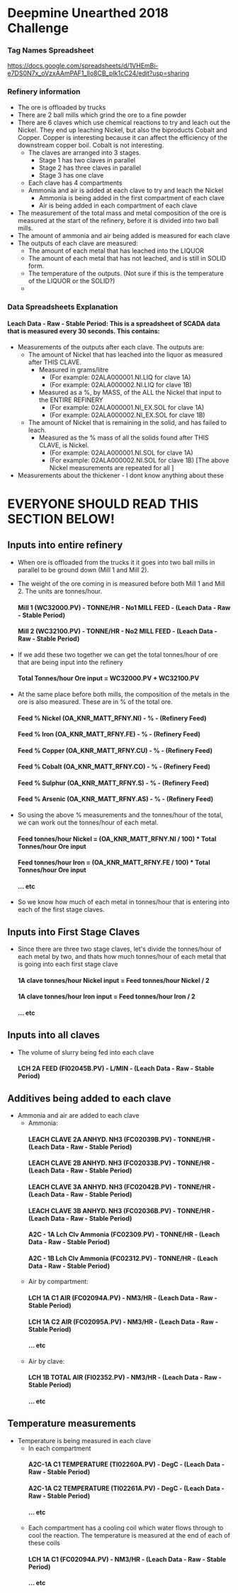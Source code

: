 # Deepmine Unearthed 2018 Challenge

### Tag Names Spreadsheet
https://docs.google.com/spreadsheets/d/1VHEmBi-e7DS0N7x_oVzxAAmPAF1_llo8CB_pIk1cC24/edit?usp=sharing


### Refinery information
- The ore is offloaded by trucks
- There are 2 ball mills which grind the ore to a fine powder
- There are 6 claves which use chemical reactions to try and leach out the Nickel. They end up leaching Nickel, but also the biproducts Cobalt and Copper. Copper is interesting because it can affect the efficiency of the downstream copper boil. Cobalt is not interesting.
    - The claves are arranged into 3 stages.
        - Stage 1 has two claves in parallel
        - Stage 2 has three claves in parallel
        - Stage 3 has one clave
    - Each clave has 4 compartments
    - Ammonia and air is added at each clave to try and leach the Nickel
        - Ammonia is being added in the first compartment of each clave
        - Air is being added in each compartment of each clave
- The measurement of the total mass and metal composition of the ore is measured at the start of the refinery, before it is divided into two ball mills.
- The amount of ammonia and air being added is measured for each clave
- The outputs of each clave are measured:
    - The amount of each metal that has leached into the LIQUOR    
    - The amount of each metal that has not leached, and is still in SOLID form.
    - The temperature of the outputs. (Not sure if this is the temperature of the LIQUOR or the SOLID?)
    - 

### Data Spreadsheets Explanation
#### Leach Data - Raw - Stable Period: This  is a spreadsheet of SCADA data that is measured every 30 seconds. This contains:
- Measurements of the outputs after each clave. The outputs are:
    - The amount of Nickel that has leached into the liquor as measured after THIS CLAVE.
        - Measured in grams/litre
            - (For example: 02ALA000001.NI.LIQ for clave 1A)
            - (For example: 02ALA000002.NI.LIQ for clave 1B)
        - Measured as a %, by MASS, of the ALL the Nickel that input to the ENTIRE REFINERY
            - (For example: 02ALA000001.NI_EX.SOL for clave 1A)
            - (For example: 02ALA000002.NI_EX.SOL for clave 1B)
    - The amount of Nickel that is remaining in the solid, and has failed to leach. 
        - Measured as the % mass of all the solids found after THIS CLAVE, is Nickel.
            - (For example: 02ALA000001.NI.SOL for clave 1A)
            - (For example: 02ALA000002.NI.SOL for clave 1B)
    [The above Nickel measurements are repeated for all ]
- Measurements about the thickener - I dont know anything about these

# EVERYONE SHOULD READ THIS SECTION BELOW!

## Inputs into entire refinery

- When ore is offloaded from the trucks it it goes into two ball mills in parallel to be ground down (Mill 1 and Mill 2).
- The weight of the ore coming in is measured before both Mill 1 and Mill 2. The units are tonnes/hour.
	#### Mill 1 (WC32000.PV) - TONNE/HR - No1 MILL FEED - (Leach Data - Raw - Stable Period)
	#### Mill 2 (WC32100.PV) - TONNE/HR - No2 MILL FEED - (Leach Data - Raw - Stable Period)

- If we add these two together we can get the total tonnes/hour of ore that are being input into the refinery
	#### Total Tonnes/hour Ore input = WC32000.PV + WC32100.PV
	
- At the same place before both mills, the composition of the metals in the ore is also measured. These are in % of the total ore.
	#### Feed % Nickel (OA_KNR_MATT_RFNY.NI) - % - (Refinery Feed)
	#### Feed % Iron (OA_KNR_MATT_RFNY.FE) - % - (Refinery Feed)
	#### Feed % Copper (OA_KNR_MATT_RFNY.CU) - % - (Refinery Feed)
	#### Feed % Cobalt (OA_KNR_MATT_RFNY.CO) - % - (Refinery Feed)
	#### Feed % Sulphur (OA_KNR_MATT_RFNY.S) - % - (Refinery Feed)
	#### Feed % Arsenic (OA_KNR_MATT_RFNY.AS) - % - (Refinery Feed)
	
- So using the above % measurements and the tonnes/hour of the total, we can work out the tonnes/hour of each metal.
	#### Feed tonnes/hour Nickel = (OA_KNR_MATT_RFNY.NI / 100) * Total Tonnes/hour Ore input
	#### Feed tonnes/hour Iron = (OA_KNR_MATT_RFNY.FE / 100) * Total Tonnes/hour Ore input
	#### ... etc

- So we know how much of each metal in tonnes/hour that is entering into each of the first stage claves.

## Inputs into First Stage Claves

- Since there are three two stage claves, let's divide the tonnes/hour of each metal by two, and thats how much tonnes/hour of each metal that is going into each first stage clave
	#### 1A clave tonnes/hour Nickel input = Feed tonnes/hour Nickel / 2
	#### 1A clave tonnes/hour Iron input = Feed tonnes/hour Iron / 2
	#### ... etc

## Inputs into all claves
- The volume of slurry being fed into each clave
    #### LCH 2A FEED (FI02045B.PV) - L/MIN - (Leach Data - Raw - Stable Period)

## Additives being added to each clave

- Ammonia and air are added to each clave
    - Ammonia:
        #### LEACH CLAVE 2A ANHYD. NH3 (FC02039B.PV) - TONNE/HR - (Leach Data - Raw - Stable Period)
        #### LEACH CLAVE 2B ANHYD. NH3 (FC02033B.PV) - TONNE/HR - (Leach Data - Raw - Stable Period)
        #### LEACH CLAVE 3A ANHYD. NH3 (FC02042B.PV) - TONNE/HR - (Leach Data - Raw - Stable Period)
        #### LEACH CLAVE 3B ANHYD. NH3 (FC02036B.PV) - TONNE/HR - (Leach Data - Raw - Stable Period)
        #### A2C - 1A Lch Clv Ammonia (FC02309.PV) - TONNE/HR - (Leach Data - Raw - Stable Period)
        #### A2C - 1B Lch Clv Ammonia (FC02312.PV) - TONNE/HR - (Leach Data - Raw - Stable Period)
    - Air by compartment:
        #### LCH 1A C1 AIR (FC02094A.PV) - NM3/HR - (Leach Data - Raw - Stable Period)
        #### LCH 1A C2 AIR (FC02095A.PV) - NM3/HR - (Leach Data - Raw - Stable Period)
        #### ... etc
    - Air by clave:
        #### LCH 1B TOTAL AIR (FI02352.PV) - NM3/HR - (Leach Data - Raw - Stable Period)
        #### ... etc

## Temperature measurements
- Temperature is being measured in each clave
    - In each compartment
        #### A2C-1A C1 TEMPERATURE (TI02260A.PV) - DegC - (Leach Data - Raw - Stable Period)
        #### A2C-1A C2 TEMPERATURE (TI02261A.PV) - DegC - (Leach Data - Raw - Stable Period)
        #### ... etc
    - Each compartment has a cooling coil which water flows through to cool the reaction. The temperature is measured at the end of each of these coils
        #### LCH 1A C1 (FC02094A.PV) - NM3/HR - (Leach Data - Raw - Stable Period)
        #### ... etc
